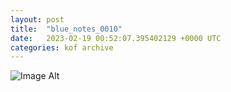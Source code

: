 ```yaml
---
layout:	post
title:	"blue_notes_0010"
date:	2023-02-19 00:52:07.395402129 +0000 UTC
categories:	kof archive
---
```


![Image Alt](https://k0f.github.io/assets/blue_notes_0010.png)
